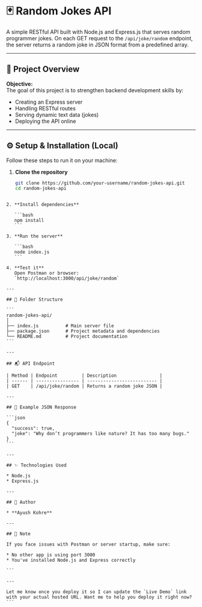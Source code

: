 # 🃏 Random Jokes API

A simple RESTful API built with Node.js and Express.js that serves random programmer jokes. On each GET request to the `/api/joke/random` endpoint, the server returns a random joke in JSON format from a predefined array.

---

## 🚀 Project Overview

**Objective:**  
The goal of this project is to strengthen backend development skills by:

- Creating an Express server
- Handling RESTful routes
- Serving dynamic text data (jokes)
- Deploying the API online

---

## ⚙️ Setup & Installation (Local)

Follow these steps to run it on your machine:

1. **Clone the repository**
   ```bash
   git clone https://github.com/your-username/random-jokes-api.git
   cd random-jokes-api
````

2. **Install dependencies**

   ```bash
   npm install
   ```

3. **Run the server**

   ```bash
   node index.js
   ```

4. **Test it**
   Open Postman or browser:
   `http://localhost:3000/api/joke/random`

---

## 📁 Folder Structure

```
random-jokes-api/
│
├── index.js          # Main server file
├── package.json      # Project metadata and dependencies
└── README.md         # Project documentation
```

---

## 📬 API Endpoint

| Method | Endpoint         | Description                |
| ------ | ---------------- | -------------------------- |
| GET    | /api/joke/random | Returns a random joke JSON |

---

## 📄 Example JSON Response

```json
{
  "success": true,
  "joke": "Why don’t programmers like nature? It has too many bugs."
}
```

---

## ✨ Technologies Used

* Node.js
* Express.js

---

## 🙌 Author

* **Ayush Kohre**

---

## 📢 Note

If you face issues with Postman or server startup, make sure:

* No other app is using port 3000
* You've installed Node.js and Express correctly

```

---

Let me know once you deploy it so I can update the `Live Demo` link with your actual hosted URL. Want me to help you deploy it right now?
```
